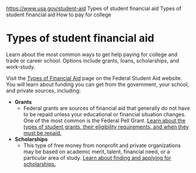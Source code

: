 

https://www.usa.gov/student-aid
Types of student financial aid
Types of student financial aid
How to pay for college

Types of student financial aid
==============================

Learn about the most common ways to get help paying for college and trade or career school. Options include grants, loans, scholarships, and work-study.

Visit the
[Types of Financial Aid](https://studentaid.gov/understand-aid/types)
page on the Federal Student Aid website. You will learn about funding you can get from the government, your school, and private sources, including:

* **Grants**
  - Federal grants are sources of financial aid that generally do not have to be repaid unless your educational or financial situation changes. One of the most common is the Federal Pell Grant.
  [Learn about the types of student grants, their eligibility requirements, and when they must be repaid.](https://studentaid.gov/understand-aid/types/grants)
* **Scholarships**
  - This type of free money from nonprofit and private organizations may be based on academic merit, talent, financial need, or a particular area of study.
  [Learn about finding and applying for scholarships.](https://studentaid.gov/understand-aid/types/scholarships)
